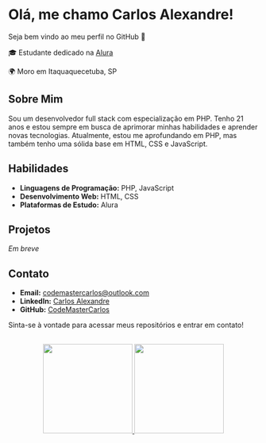 # Olá, me chamo Carlos Alexandre!
Seja bem vindo ao meu perfil no GitHub 👋

🎓 Estudante dedicado na [Alura](https://www.alura.com.br/)

🌍 Moro em Itaquaquecetuba, SP

## Sobre Mim

Sou um desenvolvedor full stack com especialização em PHP. Tenho 21 anos e estou sempre em busca de aprimorar minhas habilidades e aprender novas tecnologias. Atualmente, estou me aprofundando em PHP, mas também tenho uma sólida base em HTML, CSS e JavaScript.

## Habilidades

- **Linguagens de Programação:** PHP, JavaScript
- **Desenvolvimento Web:** HTML, CSS
- **Plataformas de Estudo:** Alura

## Projetos

*Em breve*

## Contato

- **Email:** [codemastercarlos@outlook.com](mailto:codemastercarlos@outlook.com)
- **LinkedIn:** [Carlos Alexandre](https://www.linkedin.com/in/codemastercarlos)
- **GitHub:** [CodeMasterCarlos](https://github.com/CodeMasterCarlos)

Sinta-se à vontade para acessar meus repositórios e entrar em contato!

##
<p align="center">
<a href="https://github.com/codemastercarlos">
  <img height="180em" src="https://github-readme-stats-eight-theta.vercel.app/api?username=codemastercarlos&show_icons=true&theme=algolia&include_all_commits=true&count_private=true"/>
  <img height="180em" src="https://github-readme-stats-eight-theta.vercel.app/api/top-langs/?username=codemastercarlos&layout=compact&langs_count=8&theme=algolia"/>
</a>
</p>
